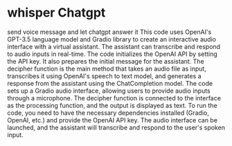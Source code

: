 # whisper Chatgpt
send voice message and let chatgpt answer it
This code uses OpenAI's GPT-3.5 language model and Gradio library to create an interactive audio interface with a virtual assistant. The assistant can transcribe and respond to audio inputs in real-time.
The code initializes the OpenAI API by setting the API key. It also prepares the initial message for the assistant. The decipher function is the main method that takes an audio file as input, transcribes it using OpenAI's speech to text model, and generates a response from the assistant using the ChatCompletion model.
The code sets up a Gradio audio interface, allowing users to provide audio inputs through a microphone. The decipher function is connected to the interface as the processing function, and the output is displayed as text.
To run the code, you need to have the necessary dependencies installed (Gradio, OpenAI, etc.) and provide the OpenAI API key. The audio interface can be launched, and the assistant will transcribe and respond to the user's spoken input.
